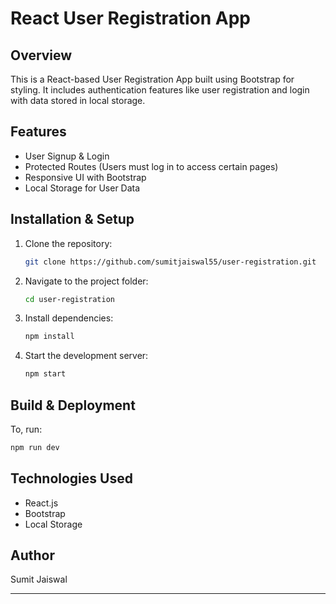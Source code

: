 # React User Registration App

## Overview
This is a React-based User Registration App built using Bootstrap for styling. It includes authentication features like user registration and login with data stored in local storage.

## Features
- User Signup & Login
- Protected Routes (Users must log in to access certain pages)
- Responsive UI with Bootstrap
- Local Storage for User Data

## Installation & Setup
1. Clone the repository:
   ```sh
   git clone https://github.com/sumitjaiswal55/user-registration.git
   ```
2. Navigate to the project folder:
   ```sh
   cd user-registration
   ```
3. Install dependencies:
   ```sh
   npm install
   ```
4. Start the development server:
   ```sh
   npm start
   ```

## Build & Deployment
To, run:
```sh
npm run dev
```

## Technologies Used
- React.js
- Bootstrap
- Local Storage

## Author
Sumit Jaiswal

---
